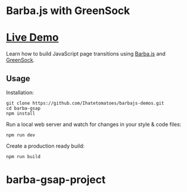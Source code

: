 # Barba.js with GreenSock

# <a href = 'https://daim-barba-gsap.surge.sh/'> Live Demo </a>

Learn how to build JavaScript page transitions using [Barba.js](https://barba.js.org/) and [GreenSock](https://greensock.com/?ref=7856eb).

## Usage

Installation:

```
git clone https://github.com/Ihatetomatoes/barbajs-demos.git
cd barba-gsap
npm install
```

Run a local web server and watch for changes in your style & code files:

```
npm run dev
```

Create a production ready build:

```
npm run build
```

# barba-gsap-project
